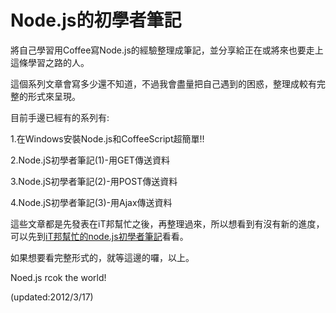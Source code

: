 # Node.js的初學者筆記

將自己學習用Coffee寫Node.js的經驗整理成筆記，並分享給正在或將來也要走上這條學習之路的人。

這個系列文章會寫多少還不知道，不過我會盡量把自己遇到的困惑，整理成較有完整的形式來呈現。

目前手邊已經有的系列有:

1.在Windows安裝Node.js和CoffeeScript超簡單!!

2.Node.jS初學者筆記(1)-用GET傳送資料

3.Node.jS初學者筆記(2)-用POST傳送資料

4.Node.jS初學者筆記(3)-用Ajax傳送資料

這些文章都是先發表在iT邦幫忙之後，再整理過來，所以想看到有沒有新的進度，可以先到[iT邦幫忙的node.js初學者筆記](http://ithelp.ithome.com.tw/category/node.js%E5%88%9D%E5%AD%B8%E8%A8%98)看看。

如果想要看完整形式的，就等這邊的囉，以上。

Noed.js rcok the world!

(updated:2012/3/17)
